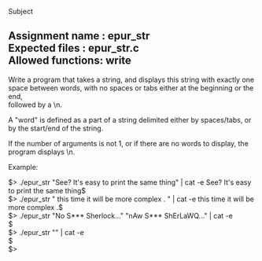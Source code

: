 Subject   

Assignment name  : epur_str   
Expected files   : epur_str.c   
Allowed functions: write   
--------------------------------------------------------------------------------

Write a program that takes a string, and displays this string with exactly one   
space between words, with no spaces or tabs either at the beginning or the end,   
followed by a \n.   

A "word" is defined as a part of a string delimited either by spaces/tabs, or   
by the start/end of the string.   

If the number of arguments is not 1, or if there are no words to display, the   
program displays \n.   

Example:   

$> ./epur_str "See? It's easy to print the same thing" | cat -e   
See? It's easy to print the same thing$   
$> ./epur_str " this        time it      will     be    more complex  . " | cat -e   
this time it will be more complex .$   
$> ./epur_str "No S*** Sherlock..." "nAw S*** ShErLaWQ..." | cat -e   
$   
$> ./epur_str "" | cat -e   
$   
$>   

